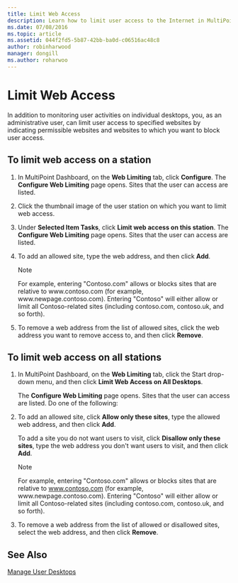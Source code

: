 ```yaml
---
title: Limit Web Access
description: Learn how to limit user access to the Internet in MultiPoint Services
ms.date: 07/08/2016
ms.topic: article
ms.assetid: 044f2fd5-5b87-42bb-ba0d-c06516ac48c8
author: robinharwood
manager: dongill
ms.author: roharwoo
---
```

# Limit Web Access
In addition to monitoring user activities on individual desktops, you, as an administrative user, can limit user access to specified websites by indicating permissible websites and websites to which you want to block user access.

## To limit web access on a station

1. In MultiPoint Dashboard, on the **Web Limiting** tab, click **Configure**. The **Configure Web Limiting** page opens. Sites that the user can access are listed.

2. Click the thumbnail image of the user station on which you want to limit web access.

3. Under **Selected Item Tasks**, click **Limit web access on this station**. The **Configure Web Limiting** page opens. Sites that the user can access are listed.

4. To add an allowed site, type the web address, and then click **Add**.

   > [!NOTE]
   > For example, entering "Contoso.com" allows or blocks sites that are relative to www\.contoso.com (for example, www\.newpage.contoso.com). Entering "Contoso" will either allow or limit all Contoso-related sites (including contoso.com, contoso.uk, and so forth).

5. To remove a web address from the list of allowed sites, click the web address you want to remove access to, and then click **Remove**.

## To limit web access on all stations

1. In MultiPoint Dashboard, on the **Web Limiting** tab, click the Start drop\-down menu, and then click **Limit Web Access on All Desktops**.

   The **Configure Web Limiting** page opens. Sites that the user can access are listed. Do one of the following:

2. To add an allowed site, click **Allow only these sites**, type the allowed web address, and then click **Add**.

   To add a site you do not want users to visit, click **Disallow only these sites**, type the web address you don't want users to visit, and then click **Add**.

   > [!NOTE]
   > For example, entering "Contoso.com" allows or blocks sites that are relative to www.contoso.com (for example, www\.newpage.contoso.com). Entering "Contoso" will either allow or limit all Contoso-related sites (including contoso.com, contoso.uk, and so forth).

3. To remove a web address from the list of allowed or disallowed sites, select the web address, and then click **Remove**.

## See Also
[Manage User Desktops](manage-user-desktops-using-multipoint-dashboard.md)
